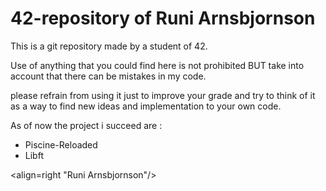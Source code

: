 # 42-repository of Runi Arnsbjornson

This is a git repository made by a student of 42.

Use of anything that you could find here is not prohibited
BUT take into account that there can be mistakes in my code.

please refrain from using it just to improve your grade and try to think of it as a way to find new ideas and implementation to your own code.

As of now the project i succeed are :
* Piscine-Reloaded
* Libft

<align=right "Runi Arnsbjornson"/>
